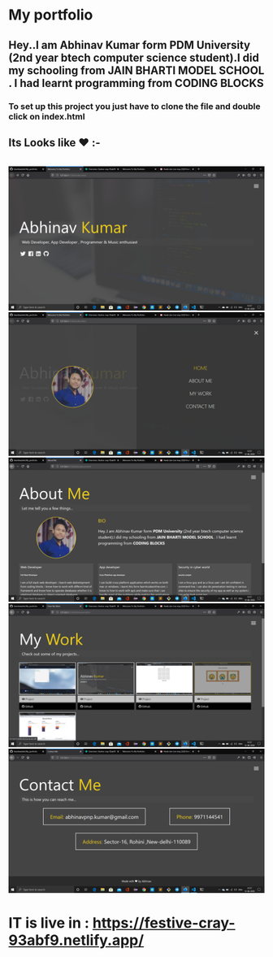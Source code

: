 # My portfolio

## Hey..I am Abhinav Kumar form <b>PDM University</b> (2nd year btech computer science student).I did my schooling from <b>JAIN BHARTI MODEL SCHOOL </b> . I had learnt programming  from <b>CODING BLOCKS</b></p>
    
### To set up this project you just have to clone the file and double click on index.html

## Its Looks like ❤  :-
<br>
<img src = "/dist/img/sc2.png">
<br>
<img src = "/dist/img/sc1.png">
<br>
<img src = "/dist/img/sc3.png">
<br>
<img src = "/dist/img/sc4.png">
<br>
<img src = "/dist/img/sc5.png">
<br>

# IT is live in : <a herf = "https://festive-cray-93abf9.netlify.app/">https://festive-cray-93abf9.netlify.app/</a>